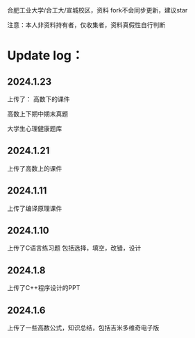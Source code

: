 合肥工业大学/合工大/宣城校区，资料
fork不会同步更新，建议star

注意：本人非资料持有者，仅收集者，资料真假性自行判断


# **Update log：**

## 2024.1.23
上传了：
高数下的课件  

高数上下期中期末真题

大学生心理健康题库

## 2024.1.21
上传了高数上的课件

## 2024.1.11
上传了编译原理课件

## 2024.1.10
上传了C语言练习题
包括选择，填空，改错，设计

## 2024.1.8
上传了C++程序设计的PPT

## 2024.1.6 
上传了一些高数公式，知识总结，包括吉米多维奇电子版
